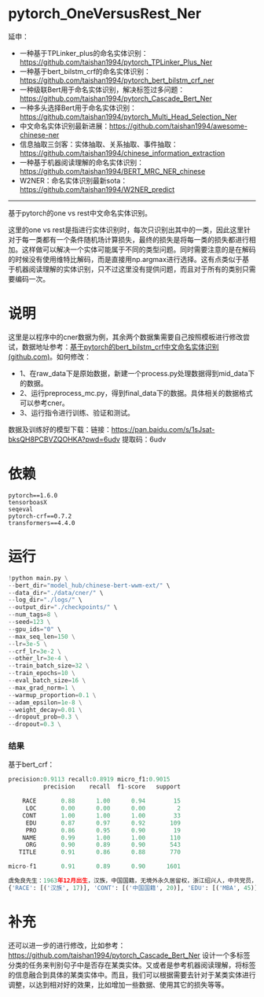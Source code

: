 # pytorch_OneVersusRest_Ner
延申：
- 一种基于TPLinker_plus的命名实体识别：https://github.com/taishan1994/pytorch_TPLinker_Plus_Ner
- 一种基于bert_bilstm_crf的命名实体识别：https://github.com/taishan1994/pytorch_bert_bilstm_crf_ner
- 一种级联Bert用于命名实体识别，解决标签过多问题：https://github.com/taishan1994/pytorch_Cascade_Bert_Ner
- 一种多头选择Bert用于命名实体识别：https://github.com/taishan1994/pytorch_Multi_Head_Selection_Ner
- 中文命名实体识别最新进展：https://github.com/taishan1994/awesome-chinese-ner
- 信息抽取三剑客：实体抽取、关系抽取、事件抽取：https://github.com/taishan1994/chinese_information_extraction
- 一种基于机器阅读理解的命名实体识别：https://github.com/taishan1994/BERT_MRC_NER_chinese
- W2NER：命名实体识别最新sota：https://github.com/taishan1994/W2NER_predict

****

基于pytorch的one vs rest中文命名实体识别。

这里的one vs rest是指进行实体识别时，每次只识别出其中的一类，因此这里针对于每一类都有一个条件随机场计算损失，最终的损失是将每一类的损失都进行相加。这样做可以解决一个实体可能属于不同的类型问题。同时需要注意的是在解码的时候没有使用维特比解码，而是直接用np.argmax进行选择。这有点类似于基于机器阅读理解的实体识别，只不过这里没有提供问题，而且对于所有的类别只需要编码一次。

# 说明

这里是以程序中的cner数据为例，其余两个数据集需要自己按照模板进行修改尝试，数据地址参考：[基于pytorch的bert_bilstm_crf中文命名实体识别 (github.com)](https://github.com/taishan1994/pytorch_bert_bilstm_crf_ner)。如何修改：

- 1、在raw_data下是原始数据，新建一个process.py处理数据得到mid_data下的数据。
- 2、运行preprocess_mc.py，得到final_data下的数据。具体相关的数据格式可以参考cner。
- 3、运行指令进行训练、验证和测试。

数据及训练好的模型下载：链接：https://pan.baidu.com/s/1sJsat-bksQH8PCBVZQOHKA?pwd=6udv  提取码：6udv

# 依赖

```
pytorch==1.6.0
tensorboasX
seqeval
pytorch-crf==0.7.2
transformers==4.4.0
```

# 运行

```python
!python main.py \
--bert_dir="model_hub/chinese-bert-wwm-ext/" \
--data_dir="./data/cner/" \
--log_dir="./logs/" \
--output_dir="./checkpoints/" \
--num_tags=8 \
--seed=123 \
--gpu_ids="0" \
--max_seq_len=150 \
--lr=3e-5 \
--crf_lr=3e-2 \
--other_lr=3e-4 \
--train_batch_size=32 \
--train_epochs=10 \
--eval_batch_size=16 \
--max_grad_norm=1 \
--warmup_proportion=0.1 \
--adam_epsilon=1e-8 \
--weight_decay=0.01 \
--dropout_prob=0.3 \
--dropout=0.3 \

```

### 结果

基于bert_crf：

```python
precision:0.9113 recall:0.8919 micro_f1:0.9015
          precision    recall  f1-score   support

    RACE       0.88      1.00      0.94        15
     LOC       0.00      0.00      0.00         2
    CONT       1.00      1.00      1.00        33
     EDU       0.87      0.97      0.92       109
     PRO       0.86      0.95      0.90        19
    NAME       0.99      1.00      1.00       110
     ORG       0.90      0.89      0.90       543
   TITLE       0.91      0.86      0.88       770

micro-f1       0.91      0.89      0.90      1601

虞兔良先生：1963年12月出生，汉族，中国国籍，无境外永久居留权，浙江绍兴人，中共党员，MBA，经济师。
{'RACE': [('汉族', 17)], 'CONT': [('中国国籍', 20)], 'EDU': [('MBA', 45)], 'NAME': [('虞兔良', 0)], 'TITLE': [('中共党员', 40), ('经济师', 49)]}
```

# 补充

还可以进一步的进行修改，比如参考：https://github.com/taishan1994/pytorch_Cascade_Bert_Ner 设计一个多标签分类的任务来判别句子中是否存在某类实体。又或者是参考机器阅读理解，将标签的信息融合到具体的某类实体中。而且，我们可以根据需要去针对于某类实体进行调整，以达到相对好的效果，比如增加一些数据、使用其它的损失等等。
